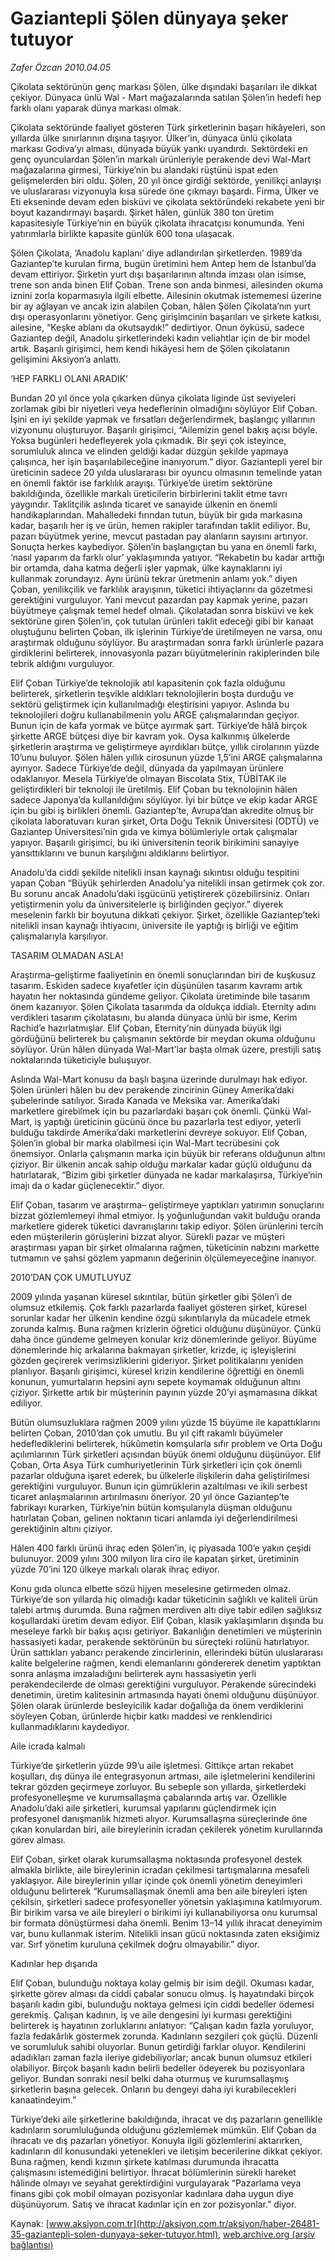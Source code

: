 # Gaziantepli Şölen dünyaya şeker tutuyor

*Zafer Özcan 2010.04.05*

<font class="agenda2NewsSpot">
 Çikolata sektörünün genç markası Şölen, ülke  dışındaki başarıları ile dikkat çekiyor. Dünyaca ünlü Wal - Mart mağazalarında satılan Şölen’in hedefi hep farklı olanı yaparak dünya markası olmak.
</font>
<font class="newsDetail">
 <p class="MsoNormal">
  Çikolata sektöründe faaliyet gösteren Türk şirketlerinin başarı hikâyeleri, son yıllarda ülke sınırlarının dışına taşıyor. Ülker’in, dünyaca ünlü çikolata markası Godiva’yı alması, dünyada büyük yankı uyandırdı. Sektördeki en genç oyunculardan Şölen’in markalı ürünleriyle perakende devi Wal-Mart mağazalarına girmesi, Türkiye’nin bu alandaki rüştünü ispat eden gelişmelerden biri oldu. Şölen, 20 yıl önce girdiği sektörde, yenilikçi anlayışı ve uluslararası vizyonuyla kısa sürede öne çıkmayı başardı. Firma, Ülker ve Eti ekseninde devam eden bisküvi ve çikolata sektöründeki rekabete yeni bir boyut kazandırmayı başardı. Şirket hâlen, günlük 380 ton üretim kapasitesiyle Türkiye’nin en büyük çikolata ihracatçısı konumunda. Yeni yatırımlarla birlikte kapasite günlük 600 tona ulaşacak.
 </p>
 <p class="MsoNormal">
  Şölen Çikolata, ‘Anadolu kaplanı’ diye adlandırılan şirketlerden. 1989’da Gaziantep’te kurulan firma, bugün üretimini hem Antep hem de İstanbul’da devam ettiriyor. Şirketin yurt dışı başarılarının altında imzası olan isimse, trene son anda binen Elif Çoban. Trene son anda binmesi, ailesinden okuma iznini zorla koparmasıyla ilgili elbette. Ailesinin okutmak istememesi üzerine bir ay ağlayan ve ancak izin alabilen Çoban, hâlen Şölen Çikolata’nın yurt dışı operasyonlarını yönetiyor. Genç girişimcinin başarıları ve şirkete katkısı, ailesine, “Keşke ablanı da okutsaydık!” dedirtiyor. Onun öyküsü, sadece Gaziantep değil, Anadolu şirketlerindeki kadın veliahtlar için de bir model artık. Başarılı girişimci, hem kendi hikâyesi hem de Şölen çikolatanın gelişimini Aksiyon’a anlattı.
 </p>
 <p class="MsoNormal">
  ‘HEP FARKLI OLANI ARADIK’
 </p>
 <p class="MsoNormal">
  Bundan 20 yıl önce yola çıkarken dünya çikolata liginde üst seviyeleri zorlamak gibi bir niyetleri veya hedeflerinin olmadığını söylüyor Elif Çoban. İşini en iyi şekilde yapmak ve fırsatları değerlendirmek, başlangıç yıllarının vizyonunu oluşturuyor. Başarılı girişimci, “Ailemizin genel bakış açısı böyle. Yoksa bugünleri hedefleyerek yola çıkmadık. Bir şeyi çok isteyince, sorumluluk alınca ve elinden geldiği kadar düzgün şekilde yapmaya çalışınca, her işin başarılabileceğine inanıyorum.” diyor. Gaziantepli yerel bir üreticinin sadece 20 yılda uluslararası bir oyuncu olmasının temelinde yatan en önemli faktör ise farklılık arayışı. Türkiye’de üretim sektörüne bakıldığında, özellikle markalı üreticilerin birbirlerini taklit etme tavrı yaygındır. Taklitçilik aslında ticaret ve sanayide ülkenin en önemli handikaplarından. Mahalledeki fırından tutun, büyük bir gıda markasına kadar, başarılı her iş ve ürün, hemen rakipler tarafından taklit ediliyor. Bu, pazarı büyütmek yerine, mevcut pastadan pay alanların sayısını artırıyor. Sonuçta herkes kaybediyor. Şölen’in başlangıçtan bu yana en önemli farkı, ‘nasıl yaparım da farklı olur’ yaklaşımında yatıyor. “Rekabetin bu kadar arttığı bir ortamda, daha katma değerli işler yapmak, ülke kaynaklarını iyi kullanmak zorundayız. Aynı ürünü tekrar üretmenin anlamı yok.” diyen Çoban, yenilikçilik ve farklılık arayışının, tüketici ihtiyaçlarını da gözetmesi gerektiğini vurguluyor. Yani mevcut pazardan pay kapmak yerine,
  <span>
  </span>
  pazarı büyütmeye çalışmak temel hedef olmalı. Çikolatadan sonra bisküvi ve kek sektörüne giren Şölen’in, çok tutulan ürünleri taklit edeceği gibi bir kanaat oluştuğunu belirten Çoban, ilk işlerinin Türkiye’de üretilmeyen ne varsa, onu araştırmak olduğunu söylüyor. Bu araştırmadan sonra
  <span>
  </span>
  farklı ürünlerle pazara girdiklerini belirterek, innovasyonla pazarı büyütmelerinin rakiplerinden bile tebrik aldığını vurguluyor.
 </p>
 <p class="MsoNormal">
  Elif Çoban Türkiye’de teknolojik atıl kapasitenin çok fazla olduğunu belirterek, şirketlerin teşvikle aldıkları teknolojilerin boşta durduğu ve sektörü geliştirmek için kullanılmadığı eleştirisini yapıyor. Aslında bu teknolojileri doğru kullanabilmenin yolu ARGE çalışmalarından geçiyor. Bunun için de kafa yormak ve bütçe ayırmak şart. Türkiye’de hâlâ birçok şirkette ARGE bütçesi diye bir kavram yok. Oysa kalkınmış ülkelerde şirketlerin araştırma ve geliştirmeye ayırdıkları bütçe, yıllık cirolarının yüzde 10’unu buluyor. Şölen hâlen yıllık cirosunun yüzde 1,5’ini ARGE çalışmalarına ayırıyor. Sadece Türkiye’de değil, dünyada da yapılmayan ürünlere odaklanıyor. Mesela Türkiye’de olmayan Biscolata Stix, TÜBİTAK ile geliştirdikleri bir teknoloji ile üretilmiş. Elif Çoban bu teknolojinin hâlen sadece Japonya’da kullanıldığını söylüyor. İyi bir bütçe ve ekip kadar ARGE için bu gibi iş birlikleri önemli. Gaziantep’te, Avrupa’dan akredite olmuş bir çikolata laboratuvarı kuran şirket, Orta Doğu Teknik Üniversitesi (ODTÜ) ve Gaziantep Üniversitesi’nin gıda ve kimya bölümleriyle ortak çalışmalar yapıyor. Başarılı girişimci, bu iki üniversitenin teorik birikimini sanayiye yansıttıklarını ve bunun karşılığını aldıklarını belirtiyor.
 </p>
 <p class="MsoNormal">
  Anadolu’da ciddi şekilde nitelikli insan kaynağı sıkıntısı olduğu tespitini yapan Çoban “Büyük şehirlerden Anadolu’ya nitelikli insan getirmek çok zor. Bu sorunu ancak Anadolu’daki işgücünü yetiştirerek çözebilirsiniz. Onları yetiştirmenin yolu da üniversitelerle iş birliğinden geçiyor.” diyerek meselenin farklı bir boyutuna dikkati çekiyor. Şirket, özellikle Gaziantep’teki nitelikli insan kaynağı ihtiyacını, üniversite ile yaptığı iş birliği ve eğitim çalışmalarıyla karşılıyor.
 </p>
 <p class="MsoNormal">
  TASARIM OLMADAN ASLA!
 </p>
 <p class="MsoNormal">
  Araştırma–geliştirme faaliyetinin en önemli sonuçlarından biri de kuşkusuz tasarım. Eskiden sadece kıyafetler için düşünülen tasarım kavramı artık hayatın her noktasında gündeme geliyor. Çikolata üretiminde bile tasarım önem kazanıyor. Şölen Çikolata tasarımda da oldukça iddialı. Eternity adını verdikleri tasarım çikolatasını, bu alanda dünyaca ünlü bir isme, Kerim Rachid’e hazırlatmışlar. Elif Çoban, Eternity’nin dünyada büyük ilgi gördüğünü belirterek bu çalışmanın sektörde bir meydan okuma olduğunu söylüyor. Ürün hâlen dünyada Wal-Mart’lar başta olmak üzere, prestijli satış noktalarında tüketiciyle buluşuyor.
 </p>
 <p class="MsoNormal">
  Aslında Wal-Mart konusu da başlı başına üzerinde durulmayı hak ediyor. Şölen ürünleri hâlen bu dev perakende zincirinin Güney Amerika’daki şubelerinde satılıyor. Sırada Kanada ve Meksika var. Amerika’daki marketlere girebilmek için bu pazarlardaki başarı çok önemli. Çünkü Wal-Mart, iş yaptığı üreticinin gücünü önce bu pazarlarla test ediyor, yeterli bulduğu takdirde Amerika’daki marketlerini devreye sokuyor. Elif Çoban, Şölen’in global bir marka olabilmesi için Wal-Mart tecrübesini çok önemsiyor. Onlarla çalışmanın marka için büyük bir referans olduğunun altını çiziyor. Bir ülkenin ancak sahip olduğu markalar kadar güçlü olduğunu da hatırlatarak, “Bizim gibi şirketler dünyada ne kadar markalaşırsa, Türkiye’nin imajı da o kadar güçlenecektir.” diyor.
 </p>
 <p class="MsoNormal">
  Elif Çoban, tasarım ve araştırma– geliştirmeye yaptıkları yatırımın sonuçlarını bizzat gözlemlemeyi ihmal etmiyor. İş yoğunluğundan vakit bulduğu oranda marketlere giderek tüketici davranışlarını takip ediyor. Şölen ürünlerini tercih eden müşterilerin görüşlerini bizzat alıyor. Sürekli pazar ve müşteri araştırması yapan bir şirket olmalarına rağmen, tüketicinin nabzını markette tutmamın ve şahsi gözlem yapmanın değerinin ölçülemeyeceğine inanıyor.
 </p>
 <p class="MsoNormal">
  2010’DAN ÇOK UMUTLUYUZ
 </p>
 <p class="MsoNormal">
  2009 yılında yaşanan küresel sıkıntılar, bütün şirketler gibi Şölen’i de olumsuz etkilemiş. Çok farklı pazarlarda faaliyet gösteren şirket, küresel sorunlar kadar her ülkenin kendine özgü sıkıntılarıyla da mücadele etmek zorunda kalmış. Buna rağmen krizlerin öğretici olduğunu düşünüyor. Çünkü daha önce gündeme gelmeyen konular kriz dönemlerinde geliyor. Büyüme dönemlerinde hiç arkalarına bakmayan şirketler, krizde, iç işleyişlerini gözden geçirerek verimsizliklerini gideriyor. Şirket politikalarını yeniden planlıyor. Başarılı girişimci, küresel krizin kendilerine öğrettiği en önemli konunun, yumurtaların hepsini aynı sepete koymamak olduğunun altını çiziyor. Şirkette artık bir müşterinin payının yüzde 20’yi aşmamasına dikkat ediliyor.
 </p>
 <p class="MsoNormal">
  Bütün olumsuzluklara rağmen 2009 yılını yüzde 15 büyüme ile kapattıklarını belirten Çoban, 2010’dan çok umutlu. Bu yıl çift rakamlı büyümeler hedeflediklerini belirterek, hükûmetin komşularla sıfır problem ve Orta Doğu açılımlarının Türk şirketleri açısından büyük önemi olduğunu düşünüyor. Elif Çoban, Orta Asya Türk cumhuriyetlerinin Türk şirketleri için çok önemli pazarlar olduğuna işaret ederek, bu ülkelerle ilişkilerin daha geliştirilmesi gerektiğini vurguluyor. Bunun için gümrüklerin azaltılması ve ikili serbest ticaret anlaşmalarının artırılmasını öneriyor. 20 yıl önce Gaziantep’te fabrikayı kurarken, Türkiye’nin bütün komşularıyla düşman olduğunu hatırlatan Çoban, gelinen noktanın ticari anlamda iyi değerlendirilmesi gerektiğinin altını çiziyor.
 </p>
 <p class="MsoNormal">
  Hâlen 400 farklı
  <span>
  </span>
  ürünü ihraç eden Şölen’in, iç piyasada 100’e yakın çeşidi bulunuyor. 2009 yılını 300 milyon lira ciro ile kapatan şirket, üretiminin yüzde 70’ini 120 ülkeye markalı olarak ihraç ediyor.
 </p>
 <p class="MsoNormal">
  Konu gıda olunca elbette sözü hijyen meselesine getirmeden olmaz. Türkiye’de son yıllarda hiç olmadığı kadar tüketicinin sağlıklı ve kaliteli ürün talebi artmış durumda. Buna rağmen merdiven altı diye tabir edilen sağlıksız koşullardaki üretim devam ediyor. Elif Çoban, klasik yaklaşımların dışında bu meseleye farklı bir bakış açısı getiriyor. Bakanlığın denetimleri ve müşterinin hassasiyeti kadar, perakende sektörünün bu süreçteki rolünü hatırlatıyor. Ürün sattıkları yabancı perakende zincirlerinin, ellerindeki bütün uluslararası kalite belgelerine rağmen, kendi elemanlarını göndererek denetim yaptıktan sonra anlaşma imzaladığını belirterek aynı hassasiyetin yerli perakendecilerde de olması gerektiğini vurguluyor. Perakende sürecindeki denetimin, üretim kalitesinin artmasında hayati önemi olduğunu düşünüyor. Şölen olarak ürünlerde besleyicilik kadar doğallığa
  <span>
  </span>
  da önem verdiklerini söyleyen Çoban, ürünlerde hiçbir katkı maddesi ve renklendirici kullanmadıklarını kaydediyor.
 </p>
 <p class="MsoNormal">
 </p>
 <p class="MsoNormal">
 </p>
 <p class="MsoNormal">
  Aile icrada kalmalı
 </p>
 <p class="MsoNormal">
  Türkiye’de şirketlerin yüzde 99’u aile işletmesi. Gittikçe artan rekabet koşulları, dış dünya ile entegrasyonun artması, aile işletmelerini kendilerini tekrar gözden geçirmeye zorluyor. Bu sebeple son yıllarda, şirketlerdeki profesyonelleşme ve kurumsallaşma çabalarında artış var. Özellikle Anadolu’daki aile şirketleri, kurumsal yapılarını güçlendirmek için profesyonel danışmanlık hizmeti alıyor. Kurumsallaşma süreçlerinde öne çıkan konulardan biri, aile bireylerinin icradan çekilerek yönetim kurullarında görev alması.
 </p>
 <p class="MsoNormal">
  Elif Çoban, şirket olarak kurumsallaşma noktasında profesyonel destek almakla birlikte, aile bireylerinin icradan çekilmesi tartışmalarına mesafeli yaklaşıyor. Aile bireylerinin yıllar içinde çok önemli yönetim deneyimleri olduğunu belirterek “Kurumsallaşmak önemli ama ben aile bireyleri işten çekilsin, şirketleri sadece profesyoneller yönetsin yaklaşımına katılmıyorum. Bir birikim varsa ve aile bireyleri o birikimi iyi kullanabiliyorsa onu kurumsal bir formata dönüştürmesi daha önemli. Benim 13–14 yıllık ihracat deneyimim var, bunu kullanmak isterim. Nitelikli insan gücü noktasında zaten eksiğimiz var. Sırf yönetim kuruluna çekilmek doğru olmayabilir.” diyor.
 </p>
 <p class="MsoNormal">
 </p>
 <p class="MsoNormal">
  Kadınlar hep dışarıda
 </p>
 <p class="MsoNormal">
 </p>
 <p class="MsoNormal">
  Elif Çoban, bulunduğu noktaya kolay gelmiş bir isim değil. Okuması kadar, şirkette görev alması da ciddi çabalar sonucu olmuş. İş hayatındaki birçok başarılı kadın gibi, bulunduğu noktaya gelmesi için ciddi bedeller ödemesi gerekmiş. Çalışan kadının, iş ve aile dengesini iyi kurması gerektiğini belirterek iş hayatının zorluklarını anlatıyor: “Çalışan kadın fazla yoruluyor, fazla fedakârlık göstermek zorunda. Kadınların sezgileri çok güçlü. Düzenli ve sorumluluk sahibi oluyorlar. Bunun getirdiği farklar oluyor. Kendilerini adadıkları zaman fazla ileriye gidebiliyorlar; ancak bunun olumsuz etkileri olabiliyor. Birçok başarılı kadın belirli bedeller ödeyerek bu pozisyonlara geliyor. Bundan sonraki nesil belki daha oturmuş ve kurumsallaşmış şirketlerin başına gelecek. Onların bu dengeyi daha iyi kurabilecekleri kanaatindeyim.”
 </p>
 <p class="MsoNormal">
  Türkiye’deki aile şirketlerine bakıldığında, ihracat ve dış pazarların genellikle kadınların sorumluluğunda olduğunu gözlemlemek mümkün. Elif Çoban da ihracatı ve dış pazarları yönetiyor. Konuyla ilgili gözlemlerini aktarırken, kadınların dil konusundaki yetenekleri ve iletişim becerilerine dikkat çekiyor. Buna rağmen, kendi kızının şirkete katılması durumunda ihracatta çalışmasını istemediğini belirtiyor. İhracat bölümlerinin sürekli hareket hâlinde olmayı ve seyahat gerektirdiğini vurgulayarak “Pazarlama veya finans gibi çok mobil olmayan pozisyonlar kadınlara daha uygun diye düşünüyorum. Satış ve ihracat kadınlar için en zor pozisyonlar.” diyor.
  <span>
  </span>
 </p>
</font>

Kaynak: [www.aksiyon.com.tr](http://aksiyon.com.tr/aksiyon/haber-26481-35-gaziantepli-solen-dunyaya-seker-tutuyor.html), [web.archive.org (arşiv bağlantısı)](http://web.archive.org/web/20101119202354/http://aksiyon.com.tr/aksiyon/haber-26481-35-gaziantepli-solen-dunyaya-seker-tutuyor.html)
